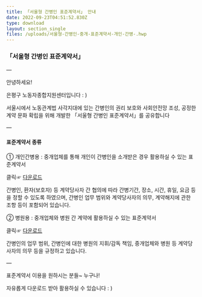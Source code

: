```yaml
---
title: 「서울형 간병인 표준계약서」 안내
date: 2022-09-23T04:51:52.830Z
type: download
layout: section_single
files: /uploads/서울형-간병인-중개-표준계약서-개인-간병-.hwp
---
```

### **「서울형 간병인 표준계약서」** 

―

안녕하세요!

은평구 노동자종합지원센터입니다 : )

서울시에서 노동관계법 사각지대에 있는 간병인의 권리 보호와 사회안전망 조성, 공정한 계약 문화 확립을 위해 개발한 「서울형 간병인 표준계약서」를 공유합니다

―

#### **표준계약서 종류**

① 개인간병용 : 중개업체를 통해 개인이 간병인을 소개받은 경우 활용하실 수 있는 표준계약서

클릭☞ [다운로드](https://news.seoul.go.kr/economy/files/2022/09/632a93b4570ff1.80559062.hwp)

간병인, 환자(보호자) 등 계약당사자 간 협의에 따라 간병기간, 장소, 시간, 휴일, 요금 등을 정할 수 있도록 하였으며, 간병인 업무 범위와 계약당사자의 의무, 계약해지에 관한 조항 등이 포함되어 있습니다.

② 병원용 : 중개업체와 병원 간 계약에 활용하실 수 있는 표준계약서

클릭☞ [다운로드](https://news.seoul.go.kr/economy/files/2022/09/632a94189ba572.76689093.hwpx)

간병인의 업무 범위, 간병인에 대한 병원의 지휘/감독 책임, 중개업체와 병원 등 계약당사자의 의무 등을 규정하고 있습니다. 

―

표준계약서 이용을 원하시는 분들~ 누구나!

자유롭게 다운로드 받아 활용하실 수 있습니다 : )